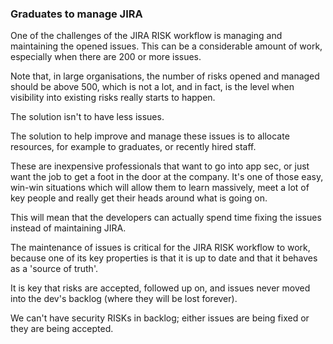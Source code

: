 ### Graduates to manage JIRA

One of the challenges of the JIRA RISK workflow is managing and maintaining the opened issues. This can be a considerable amount of work, especially when there are 200 or more issues.

Note that, in large organisations, the number of risks opened and managed should be above 500, which is not a lot, and in fact, is the level when visibility into existing risks really starts to happen.

The solution isn't to have less issues.

The solution to help improve and manage these issues is to allocate resources, for example to graduates, or recently hired staff.

These are inexpensive professionals that want to go into app sec, or just want the job to get a foot in the door at the company. It's one of those easy, win-win situations which will allow them to learn massively, meet a lot of key people and really get their heads around what is going on.

This will mean that the developers can actually spend time fixing the issues instead of maintaining JIRA.

The maintenance of issues is critical for the JIRA RISK workflow to work, because one of its key properties is that it is up to date and that it behaves as a 'source of truth'.

It is key that risks are accepted, followed up on, and issues never moved into the dev's backlog (where they will be lost forever).

We can't have security RISKs in backlog; either issues are being fixed or they are being accepted.
